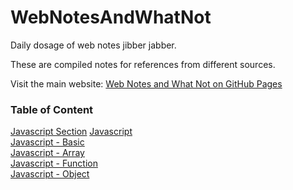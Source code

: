 # WebNotesAndWhatNot
<p>Daily dosage of web notes jibber jabber.</p>
<p>These are compiled notes for references from different sources.</p>
<p>Visit the main website: <a href="https://wongjennie.github.io/WebNotesAndWhatNot" target="_blank">Web Notes and What Not on GitHub Pages</a></p>

### Table of Content
<p>
<a href="https://wongjennie.github.io/WebNotesAndWhatNot" target="_blank">Javascript Section</a>
<a href="https://wongjennie.github.io/WebNotesAndWhatNot/notes/javascript/javascript.html">Javascript</a><br />
<a href="https://wongjennie.github.io/WebNotesAndWhatNot/notes/javascript/javascript.html#basic">Javascript - Basic</a><br />
<a href="https://wongjennie.github.io/WebNotesAndWhatNot/notes/javascript/javascript.html#array">Javascript - Array</a><br />
<a href="https://wongjennie.github.io/WebNotesAndWhatNot/notes/javascript/javascript.html#function">Javascript - Function</a><br />
<a href="https://wongjennie.github.io/WebNotesAndWhatNot/notes/javascript/javascript.html#object">Javascript - Object</a><br /></p>
